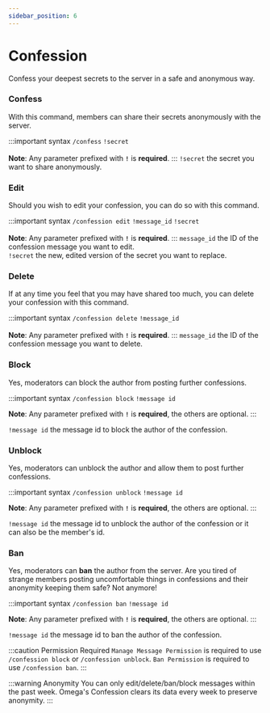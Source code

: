 ```yaml
---
sidebar_position: 6
---
```


# Confession
Confess your deepest secrets to the server in a safe and anonymous way.

### Confess
With this command, members can share their secrets anonymously with the server.

:::important syntax
`/confess` `!secret`<br/><br/>
**Note**: Any parameter prefixed with **`!`** is **required**. 
:::
`!secret` the secret you want to share anonymously.

### Edit
Should you wish to edit your confession, you can do so with this command. 

:::important syntax
`/confession edit` `!message_id` `!secret`<br/><br/>
**Note**: Any parameter prefixed with **`!`** is **required**. 
:::
`message_id` the ID of the confession message you want to edit.<br/>
`!secret` the new, edited version of the secret you want to replace.

### Delete
If at any time you feel that you may have shared too much, you can delete your confession with this command. 

:::important syntax
`/confession delete` `!message_id`<br/><br/>
**Note**: Any parameter prefixed with **`!`** is **required**. 
:::
`message_id` the ID of the confession message you want to delete.

### Block
Yes, moderators can block the author from posting further confessions.

:::important syntax
`/confession block` `!message id`

**Note**: Any parameter prefixed with **`!`** is **required**, the others are optional. 
:::

`!message id` the message id to block the author of the confession.

### Unblock
Yes, moderators can unblock the author and allow them to post further confessions.

:::important syntax
`/confession unblock` `!message id`

**Note**: Any parameter prefixed with **`!`** is **required**, the others are optional. 
:::

`!message id` the message id to unblock the author of the confession or it can also be the member's id.

### Ban
Yes, moderators can **ban** the author from the server. Are you tired of strange members posting uncomfortable things in confessions and their anonymity keeping them safe? Not anymore!

:::important syntax
`/confession ban` `!message id`

**Note**: Any parameter prefixed with **`!`** is **required**, the others are optional. 
:::

`!message id` the message id to ban the author of the confession.

:::caution Permission Required
`Manage Message Permission` is required to use `/confession block` or `/confession unblock`.
`Ban Permission` is required to use `/confession ban`.
:::

:::warning Anonymity
You can only edit/delete/ban/block messages within the past week.
Omega's Confession clears its data every week to preserve anonymity.
:::
